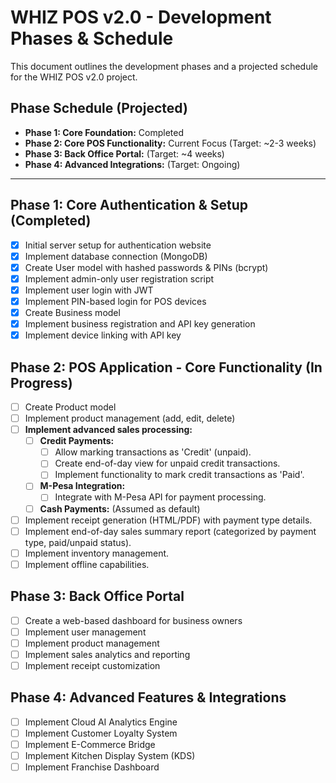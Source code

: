 # WHIZ POS v2.0 - Development Phases & Schedule

This document outlines the development phases and a projected schedule for the WHIZ POS v2.0 project.

## Phase Schedule (Projected)

*   **Phase 1: Core Foundation:** Completed
*   **Phase 2: Core POS Functionality:** Current Focus (Target: ~2-3 weeks)
*   **Phase 3: Back Office Portal:** (Target: ~4 weeks)
*   **Phase 4: Advanced Integrations:** (Target: Ongoing)

---

## Phase 1: Core Authentication & Setup (Completed)

- [x] Initial server setup for authentication website
- [x] Implement database connection (MongoDB)
- [x] Create User model with hashed passwords & PINs (bcrypt)
- [x] Implement admin-only user registration script
- [x] Implement user login with JWT
- [x] Implement PIN-based login for POS devices
- [x] Create Business model
- [x] Implement business registration and API key generation
- [x] Implement device linking with API key

## Phase 2: POS Application - Core Functionality (In Progress)

- [ ] Create Product model
- [ ] Implement product management (add, edit, delete)
- [ ] **Implement advanced sales processing:**
    - [ ] **Credit Payments:**
        - [ ] Allow marking transactions as 'Credit' (unpaid).
        - [ ] Create end-of-day view for unpaid credit transactions.
        - [ ] Implement functionality to mark credit transactions as 'Paid'.
    - [ ] **M-Pesa Integration:**
        - [ ] Integrate with M-Pesa API for payment processing.
    - [ ] **Cash Payments:** (Assumed as default)
- [ ] Implement receipt generation (HTML/PDF) with payment type details.
- [ ] Implement end-of-day sales summary report (categorized by payment type, paid/unpaid status).
- [ ] Implement inventory management.
- [ ] Implement offline capabilities.

## Phase 3: Back Office Portal

- [ ] Create a web-based dashboard for business owners
- [ ] Implement user management
- [ ] Implement product management
- [ ] Implement sales analytics and reporting
- [ ] Implement receipt customization

## Phase 4: Advanced Features & Integrations

- [ ] Implement Cloud AI Analytics Engine
- [ ] Implement Customer Loyalty System
- [ ] Implement E-Commerce Bridge
- [ ] Implement Kitchen Display System (KDS)
- [ ] Implement Franchise Dashboard

